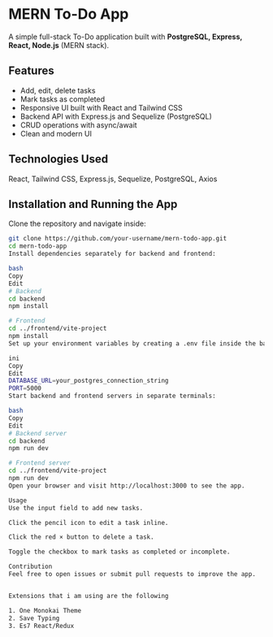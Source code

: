 # MERN To-Do App

A simple full-stack To-Do application built with **PostgreSQL, Express, React, Node.js** (MERN stack).

## Features

- Add, edit, delete tasks
- Mark tasks as completed
- Responsive UI built with React and Tailwind CSS
- Backend API with Express.js and Sequelize (PostgreSQL)
- CRUD operations with async/await
- Clean and modern UI

## Technologies Used

React, Tailwind CSS, Express.js, Sequelize, PostgreSQL, Axios

## Installation and Running the App

Clone the repository and navigate inside:

```bash
git clone https://github.com/your-username/mern-todo-app.git
cd mern-todo-app
Install dependencies separately for backend and frontend:

bash
Copy
Edit
# Backend
cd backend
npm install

# Frontend
cd ../frontend/vite-project
npm install
Set up your environment variables by creating a .env file inside the backend folder. Include your Postgres connection string and port:

ini
Copy
Edit
DATABASE_URL=your_postgres_connection_string
PORT=5000
Start backend and frontend servers in separate terminals:

bash
Copy
Edit
# Backend server
cd backend
npm run dev

# Frontend server
cd ../frontend/vite-project
npm run dev
Open your browser and visit http://localhost:3000 to see the app.

Usage
Use the input field to add new tasks.

Click the pencil icon to edit a task inline.

Click the red × button to delete a task.

Toggle the checkbox to mark tasks as completed or incomplete.

Contribution
Feel free to open issues or submit pull requests to improve the app.


Extensions that i am using are the following

1. One Monokai Theme
2. Save Typing
3. Es7 React/Redux
